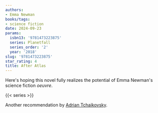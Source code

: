 ```yaml
---
authors:
- Emma Newman
books/tags:
- science fiction
date: 2024-09-23
params:
  isbn13: '9781473223875'
  series: Planetfall
  series_order: '2'
  year: '2018'
slug: '9781473223875'
star_rating: 4
title: After Atlas
---
```


Here's hoping this novel fully realizes the potential of Emma Newman's science fiction *oeuvre*.

<!--more-->


{{< series >}}


Another recommendation by [Adrian Tchaikovsky](/authors/adrian-tchaikovsky/).